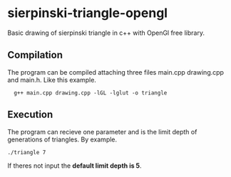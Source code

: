 # sierpinski-triangle-opengl

Basic drawing of sierpinski triangle in c++ with OpenGl free library.

## Compilation

The program can be compiled attaching three files main.cpp drawing.cpp and main.h.
Like this example.
```
  g++ main.cpp drawing.cpp -lGL -lglut -o triangle
```
## Execution
The program can recieve one parameter and is the limit depth of generations of triangles.
By example.
```
./triangle 7
```
If theres not input the **default  limit depth is 5**.
